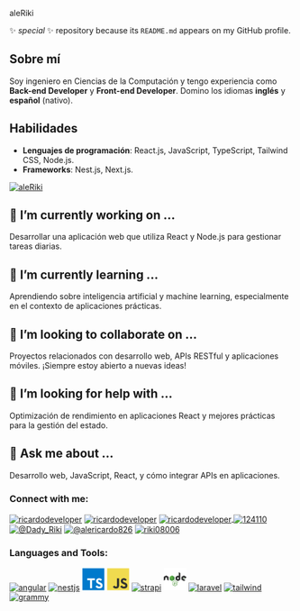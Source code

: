 

 aleRiki

✨ _special_ ✨ repository because its `README.md` appears on my GitHub profile.

## Sobre mí
Soy ingeniero en Ciencias de la Computación y tengo experiencia como **Back-end Developer** y **Front-end Developer**. Domino los idiomas **inglés** y **español** (nativo).

## Habilidades
- **Lenguajes de programación**: React.js, JavaScript, TypeScript, Tailwind CSS, Node.js.
- **Frameworks**: Nest.js, Next.js.
 <p align="left"> <a href="https://github.com/ryo-ma/github-profile-trophy"><img src="https://github-profile-trophy.vercel.app/?username=aleRiki&no-bg=true&no-frame=true&margin-w=15&margin-h=15&theme=darkhub&rank=SECRET,SSS,SS,S,AAA,AA,A,B,C" alt="aleRiki" /></a> </p>

## 🔭 I’m currently working on ...
Desarrollar una aplicación web que utiliza React y Node.js para gestionar tareas diarias.

## 🌱 I’m currently learning ...
Aprendiendo sobre inteligencia artificial y machine learning, especialmente en el contexto de aplicaciones prácticas.

## 👯 I’m looking to collaborate on ...
Proyectos relacionados con desarrollo web, APIs RESTful y aplicaciones móviles. ¡Siempre estoy abierto a nuevas ideas!

## 🤔 I’m looking for help with ...
Optimización de rendimiento en aplicaciones React y mejores prácticas para la gestión del estado.

## 💬 Ask me about ...
Desarrollo web, JavaScript, React, y cómo integrar APIs en aplicaciones.

<h3 align="left">Connect with me:</h3>
<p align="left">
  <a href="https://dev.to/ricardodeveloper" target="blank"><img align="center" src="https://raw.githubusercontent.com/rahuldkjain/github-profile-readme-generator/master/src/images/icons/Social/devto.svg" alt="ricardodeveloper" height="30" width="40" /></a>
  <a href="https://twitter.com/alericardo826" target="blank"><img align="center" src="https://raw.githubusercontent.com/rahuldkjain/github-profile-readme-generator/master/src/images/icons/Social/twitter.svg" alt="ricardodeveloper" height="30" width="40" /></a>
  <a href="https://linkedin.com/in/devrikira" target="blank">
    <img align="center" src="https://raw.githubusercontent.com/rahuldkjain/github-profile-readme-generator/master/src/images/icons/Social/linked-in-alt.svg" alt="ricardodeveloper" height="30" width="40" />
  </a>
  <a href="https://stackoverflow.com/users/124110" target="blank"><img align="center" src="https://raw.githubusercontent.com/rahuldkjain/github-profile-readme-generator/master/src/images/icons/Social/stack-overflow.svg" alt="124110" height="30" width="40" /></a>
  <a href="https://www.youtube.com/@Dady_Riki" target="blank"><img align="center" src="https://raw.githubusercontent.com/rahuldkjain/github-profile-readme-generator/master/src/images/icons/Social/youtube.svg" alt="@Dady_Riki" height="30" width="40" /></a>
  <a href="https://medium.com/@alericardo826" target="blank"><img align="center" src="https://raw.githubusercontent.com/rahuldkjain/github-profile-readme-generator/master/src/images/icons/Social/medium.svg" alt="@alericardo826" height="30" width="40" /></a>
  <a href="https://discord.gg/riki08006" target="blank"><img align="center" src="https://raw.githubusercontent.com/rahuldkjain/github-profile-readme-generator/master/src/images/icons/Social/discord.svg" alt="riki08006" height="30" width="40" /></a>
</p>

<h3 align="left">Languages and Tools:</h3>
<p align="left">
  <a href="https://angular.io" target="_blank" rel="noreferrer"> <img src="https://angular.io/assets/images/logos/angular/angular.svg" alt="angular" width="40" height="40"/></a>
  <a href="https://nestjs.com" target="_blank" rel="noreferrer"> <img src="https://nestjs.com/logo-small-gradient.d792062c.svg" alt="nestjs" width="40" height="40"/></a>
  <a href="https://www.typescriptlang.org" target="_blank" rel="noreferrer"> <img src="https://raw.githubusercontent.com/devicons/devicon/master/icons/typescript/typescript-original.svg" alt="typescript" width="40" height="40"/></a>
  <a href="https://developer.mozilla.org/en-US/docs/Web/JavaScript" target="_blank" rel="noreferrer"> <img src="https://raw.githubusercontent.com/devicons/devicon/master/icons/javascript/javascript-original.svg" alt="javascript" width="40" height="40"/></a>
  <a href="https://strapi.io" target="_blank" rel="noreferrer"> <img src="https://images.spr.so/cdn-cgi/imagedelivery/j42No7y-dcokJuNgXeA0ig/32f3a89c-99c4-466f-8536-dd75f65fa320/Strapi-Monogram/w=128,quality=90,fit=scale-down" alt="strapi" width="40" height="40"/></a>
  <a href="https://nodejs.org" target="_blank" rel="noreferrer"> <img src="https://raw.githubusercontent.com/devicons/devicon/master/icons/nodejs/nodejs-original-wordmark.svg" alt="nodejs" width="40" height="40"/></a>
  <a href="https://laravel.com" target="_blank" rel="noreferrer"> <img src="https://laravel.com/img/logomark.min.svg" alt="laravel" width="40" height="40"/></a>
  <a href="https://tailwindcss.com" target="_blank" rel="noreferrer"> <img src="https://www.vectorlogo.zone/logos/tailwindcss/tailwindcss-icon.svg" alt="tailwind" width="40" height="40"/></a>
  <a href="https://grammy.dev" target="_blank" rel="noreferrer"> <img src="https://grammy.dev/images/Y.svg" alt="grammy" width="40" height="40"/></a>
</p>
